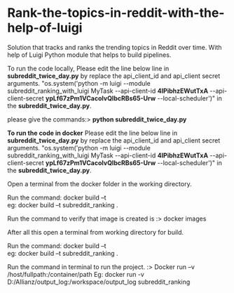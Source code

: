 # Rank-the-topics-in-reddit-with-the-help-of-luigi
Solution that tracks and ranks the trending topics in Reddit over time. With help of Luigi Python module that helps to build pipelines.

To run the code locally, Please edit the line below line in **subreddit_twice_day.py** by replace the api_client_id and api_client secret arguments.
"os.system('python -m luigi --module subreddit_ranking_with_luigi MyTask --api-client-id **4IPibhzEWutTxA** --api-client-secret **ypLf67zPm1VCacoIvQlbcRBs65-Urw** --local-scheduler')" in the **subreddit_twice_day.py**.

please give the commands:> **python subreddit_twice_day.py**

**To run the code in docker**
Please edit the line below line in **subreddit_twice_day.py** by replace the api_client_id and api_client secret arguments.
"os.system('python -m luigi --module subreddit_ranking_with_luigi MyTask --api-client-id **4IPibhzEWutTxA** --api-client-secret **ypLf67zPm1VCacoIvQlbcRBs65-Urw** --local-scheduler')" in the **subreddit_twice_day.py**.

  Open a terminal from the docker folder in the working directory.
  
  Run the command: docker build –t <base image name>  
                  eg: docker build –t  subreddit_ranking . 
  
  Run the command to verify that image is created is
                  :> docker images
    
  After all this open a terminal from working directory for build.
  
   Run the command: docker build –t <base image name>  
                  eg: docker build –t  subreddit_ranking . 
                  
  Run the command in terminal to run the project.
                :> Docker run –v /host/fullpath:/container/path <base image name> 
                Eg: docker run -v D:/Allianz/output_log:/workspace/output_log subreddit_ranking

    
